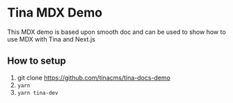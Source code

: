 # Tina MDX Demo

This MDX demo is based upon smooth doc and can be used to show how to use MDX with Tina and Next.js


## How to setup 

1. git clone https://github.com/tinacms/tina-docs-demo
2. `yarn` 
3. `yarn tina-dev`